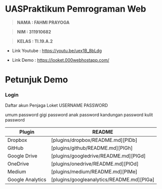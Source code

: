 # UASPraktikum Pemrograman Web

> **NAMA  : FAHMI PRAYOGA**

> **NIM   : 311910682**

> **KELAS : TI.19.A.2**


- Link Youtube  : https://youtu.be/uex1B_8bLdg

- Link Demo     : https://looket.000webhostapp.com/

# Petunjuk Demo
### Login
Daftar akun Penjaga Loket
USERNAME  PASSWORD

umum      password
gigi      password
anak      password
kandungan password
kulit     password

| Plugin | README |
| ------ | ------ |
| Dropbox | [plugins/dropbox/README.md][PlDb] |
| GitHub | [plugins/github/README.md][PlGh] |
| Google Drive | [plugins/googledrive/README.md][PlGd] |
| OneDrive | [plugins/onedrive/README.md][PlOd] |
| Medium | [plugins/medium/README.md][PlMe] |
| Google Analytics | [plugins/googleanalytics/README.md][PlGa] |
